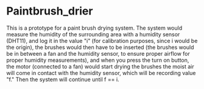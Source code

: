 # Paintbrush_drier
This is a prototype for a paint brush drying system. The system would measure the humidity of the surrounding area with a humidity sensor (DHT11), and log it in the value "i" (for calibration purposes, since i would be the origin), the brushes would then have to be inserted (the brushes would be in between a fan and the humidity sensor, to ensure proper airflow for proper humidity measurements), and when you press the turn on button, the motor (connected to a fan) would start drying the brushes the moist air will come in contact with the humidity sensor, which will be recording value "f." Then the system will continue until f == i.
